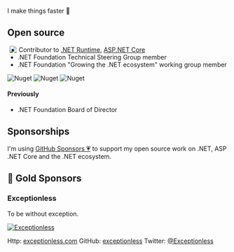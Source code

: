 I make things faster 🚀

## Open source 
<img align="left" hspace="5" src="https://github-readme-stats.vercel.app/api?username=benaadams&count_private=true&show_icons=true&theme=dark&include_all_commits=true&hide_rank=true">

* Contributor to [.NET Runtime](https://github.com/dotnet/runtime), [ASP.NET Core](https://github.com/dotnet/aspnetcore)
* .NET Foundation Technical Steering Group member
* .NET Foundation "Growing the .NET ecosystem" working group member

![Nuget](https://img.shields.io/nuget/dt/Ben.Demystifier?label=Ben.Demystifier) ![Nuget](https://img.shields.io/nuget/dt/Ben.BlockingDetector?label=%09Ben.BlockingDetector) ![Nuget](https://img.shields.io/nuget/dt/Ben.Http?label=%09Ben.Http)
#### Previously
* .NET Foundation Board of Director

## Sponsorships
I'm using [GitHub Sponsors 💗](https://github.com/sponsors/benaadams) to support my open source work on .NET, ASP​.NET Core and the .NET ecosystem.

## 🥇 Gold Sponsors
### Exceptionless 
To be without exception. 

[![Exceptionless](https://user-images.githubusercontent.com/1142958/105724929-479d1080-5f20-11eb-8147-6b34ff173b95.png)](http://exceptionless.com)

Http: [exceptionless.com](https://exceptionless.com)  GitHub:  [exceptionless](https://github.com/exceptionless) Twitter: [@Exceptionless](https://twitter.com/Exceptionless)
